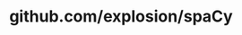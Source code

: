 ---
layout: post
title: github.com/explosion/spaCy
categories: link
tags: [انگلیسی, گیت‌هاب, برنامه‌نویسی]
---